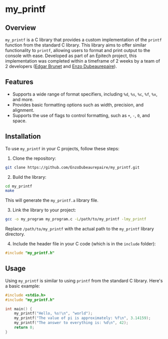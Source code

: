 # my_printf

## Overview
`my_printf` is a C library that provides a custom implementation of the `printf` function from the standard C library. This library aims to offer similar functionality to `printf`, allowing users to format and print output to the console with ease. Developed as part of an Epitech project, this implementation was completed within a timeframe of 2 weeks by a team of 2 developers ([Edgar Brunet](https://github.com/edgarbnt) and [Enzo Dubeaurepaire](https://github.com/EnzoDubeaurepaire)).

## Features
- Supports a wide range of format specifiers, including `%d`, `%s`, `%c`, `%f`, `%x`, and more.
- Provides basic formatting options such as width, precision, and alignment.
- Supports the use of flags to control formatting, such as `+`, `-`, `0`, and space.

## Installation
To use `my_printf` in your C projects, follow these steps:

1. Clone the repository:

```bash
git clone https://github.com/EnzoDubeaurepaire/my_printf.git
```

2. Build the library:

```bash
cd my_printf
make
```

This will generate the `my_printf.a` library file.

3. Link the library to your project:

```bash
gcc -o my_program my_program.c -L/path/to/my_printf -lmy_printf
```

Replace `/path/to/my_printf` with the actual path to the `my_printf` library directory.

4. Include the header file in your C code (which is in the `include` folder):

```c
#include "my_printf.h"
```

## Usage
Using `my_printf` is similar to using `printf` from the standard C library. Here's a basic example:

```c
#include <stdio.h>
#include "my_printf.h"

int main() {
    my_printf("Hello, %s!\n", "world");
    my_printf("The value of pi is approximately: %f\n", 3.14159);
    my_printf("The answer to everything is: %d\n", 42);
    return 0;
}
```
